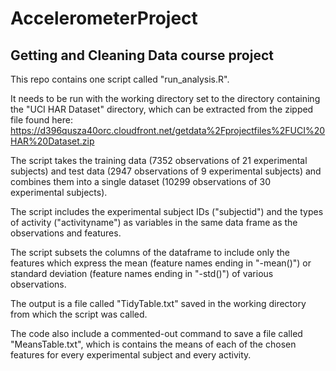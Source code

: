 # AccelerometerProject


## Getting and Cleaning Data course project

This repo contains one script called "run_analysis.R". 

It needs to be run with the working directory set to the directory containing the "UCI HAR Dataset" directory, which can be extracted from the zipped file found here: https://d396qusza40orc.cloudfront.net/getdata%2Fprojectfiles%2FUCI%20HAR%20Dataset.zip

The script takes the training data (7352 observations of 21 experimental subjects) and test data (2947 observations of 9 experimental subjects) and combines them into a single dataset (10299 observations of 30 experimental subjects).

The script includes the experimental subject IDs ("subjectid") and the types of activity ("activityname") as variables in the same data frame as the observations and features. 

The script subsets the columns of the dataframe to include only the features which express the mean (feature names ending in "-mean()") or standard deviation (feature names ending in "-std()") of various observations. 

The output is a file called "TidyTable.txt" saved in the working directory from which the script was called. 

The code also include a commented-out command to save a file called "MeansTable.txt", which is contains the means of each of the chosen features for every experimental subject and every activity. 



 